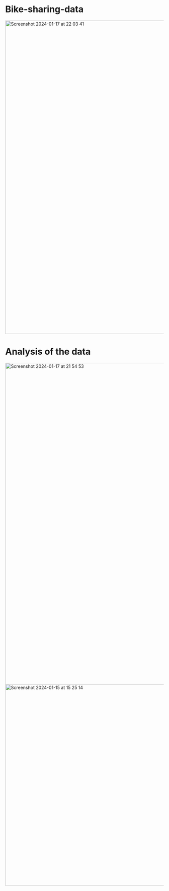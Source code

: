 # Bike-sharing-data

<img width="995" alt="Screenshot 2024-01-17 at 22 03 41" src="https://github.com/Tarakzai/Bike-sharing-data/assets/80420558/628846ec-11d2-47fc-a56f-4e826678807b">

# Analysis of the data 
<img width="1020" alt="Screenshot 2024-01-17 at 21 54 53" src="https://github.com/Tarakzai/Bike-sharing-data/assets/80420558/72eccde8-1f50-4cca-94c7-22ed0526aafa">

<img width="640" alt="Screenshot 2024-01-15 at 15 25 14" src="https://github.com/Tarakzai/Bike-sharing-data/assets/80420558/0004116d-980c-45d3-ae73-080e52a19b27">
